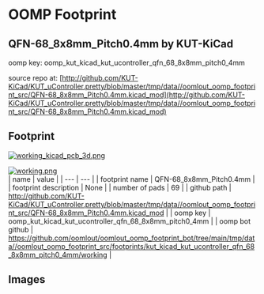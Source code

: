 # OOMP Footprint  
## QFN-68_8x8mm_Pitch0.4mm  by KUT-KiCad  
  
oomp key: oomp_kut_kicad_kut_ucontroller_qfn_68_8x8mm_pitch0_4mm  
  
source repo at: [http://github.com/KUT-KiCad/KUT_uController.pretty/blob/master/tmp/data//oomlout_oomp_footprint_src/QFN-68_8x8mm_Pitch0.4mm.kicad_mod](http://github.com/KUT-KiCad/KUT_uController.pretty/blob/master/tmp/data//oomlout_oomp_footprint_src/QFN-68_8x8mm_Pitch0.4mm.kicad_mod)  
## Footprint  
  
[![working_kicad_pcb_3d.png](working_kicad_pcb_3d_600.png)](working_kicad_pcb_3d.png)  
  
[![working.png](working_600.png)](working.png)  
| name | value | 
| --- | --- | 
| footprint name | QFN-68_8x8mm_Pitch0.4mm | 
| footprint description | None | 
| number of pads | 69 | 
| github path | http://github.com/KUT-KiCad/KUT_uController.pretty/blob/master/tmp/data//oomlout_oomp_footprint_src/QFN-68_8x8mm_Pitch0.4mm.kicad_mod | 
| oomp key | oomp_kut_kicad_kut_ucontroller_qfn_68_8x8mm_pitch0_4mm | 
| oomp bot github | https://github.com/oomlout/oomlout_oomp_footprint_bot/tree/main/tmp/data//oomlout_oomp_footprint_src/footprints/kut_kicad_kut_ucontroller_qfn_68_8x8mm_pitch0_4mm/working | 
## Images  
